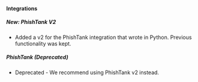 
#### Integrations
##### New: PhishTank V2
- Added a v2 for the PhishTank integration that wrote in Python. Previous functionality was kept. 

##### PhishTank (Deprecated)
- Deprecated - We recommend using PhishTank v2 instead.